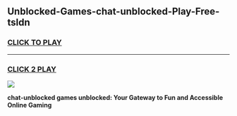 
## Unblocked-Games-chat-unblocked-Play-Free-tsldn
<h3>
<a href="https://premium76.site?title=chat-unblocked&ref=18A1">CLICK TO PLAY</a></h3>
<hr>

<h3>
<a href="https://premium76.site?title=chat-unblocked&ref=18A1">CLICK 2 PLAY</a>
  
</h3>

<a href="https://premium76.site?title=chat-unblocked&ref=18A1"><img src="https://clearcache.store/games.png"></a>


**chat-unblocked games unblocked: Your Gateway to Fun and Accessible Online Gaming**
